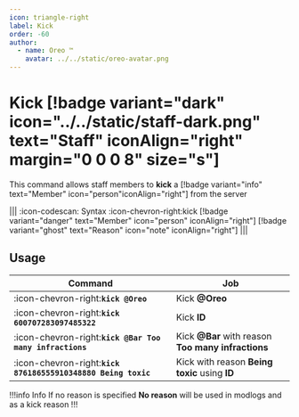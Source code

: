 ```yaml
---
icon: triangle-right
label: Kick
order: -60
author:
  - name: Oreo ™
    avatar: ../../static/oreo-avatar.png
---
```


# Kick [!badge variant="dark" icon="../../static/staff-dark.png" text="Staff" iconAlign="right" margin="0 0 0 8" size="s"]

This command allows staff members to **kick** a [!badge variant="info" text="Member" icon="person"iconAlign="right"] from the server

||| :icon-codescan: Syntax
:icon-chevron-right:kick [!badge variant="danger" text="Member" icon="person" iconAlign="right"] [!badge variant="ghost" text="Reason" icon="note" iconAlign="right"]
|||

## Usage

| Command                                                       | Job                                                |
| ------------------------------------------------------------- | -------------------------------------------------- |
| :icon-chevron-right:**`kick @Oreo`**                          | Kick **@Oreo**                                     |
| :icon-chevron-right:**`kick 600707283097485322`**             | Kick **ID**                                        |
| :icon-chevron-right:**`kick @Bar Too many infractions`**      | Kick **@Bar** with reason **Too many infractions** |
| :icon-chevron-right:**`kick 876186555910348880 Being toxic`** | Kick with reason **Being toxic** using **ID**      |

!!!info Info
If no reason is specified **No reason** will be used in modlogs and as a kick reason
!!!
